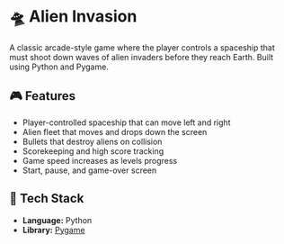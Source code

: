 # 🛸 Alien Invasion

A classic arcade-style game where the player controls a spaceship that must shoot down waves of alien invaders before they reach Earth. Built using Python and Pygame.

## 🎮 Features

- Player-controlled spaceship that can move left and right
- Alien fleet that moves and drops down the screen
- Bullets that destroy aliens on collision
- Scorekeeping and high score tracking
- Game speed increases as levels progress
- Start, pause, and game-over screen

## 🧰 Tech Stack

- **Language:** Python
- **Library:** [Pygame](https://www.pygame.org/)

